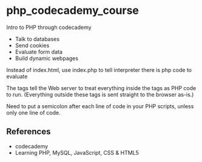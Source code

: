 # php_codecademy_course
Intro to PHP through codecademy
* Talk to databases
* Send cookies
* Evaluate form data
* Build dynamic webpages

Instead of index.html, use index.php to tell interpreter there is php code to evaluate

The <?php and ?> tags tell the Web server to treat everything inside the tags as PHP code to run. (Everything outside these tags is sent straight to the browser as-is.)

Need to put a semicolon after each line of code in your PHP scripts, unless only one line of code.

## References
* codecademy
* Learning PHP, MySQL, JavaScript, CSS & HTML5
